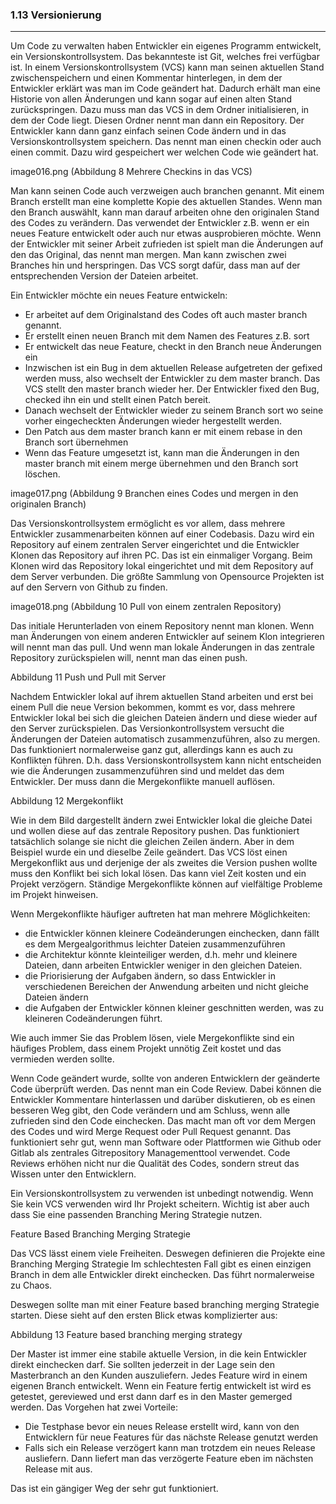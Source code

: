 ### 1.13 Versionierung
---

Um Code zu verwalten haben Entwickler ein eigenes Programm entwickelt, ein Versionskontrollsystem. Das bekannteste ist Git, welches frei verfügbar ist. In einem Versionskontrollsystem (VCS) kann man seinen aktuellen Stand zwischenspeichern und einen Kommentar hinterlegen, in dem der Entwickler erklärt was man im Code geändert hat. Dadurch erhält man eine Historie von allen Änderungen und kann sogar auf einen alten Stand zurückspringen. Dazu muss man das VCS in dem Ordner initialisieren, in dem der Code liegt. Diesen Ordner nennt man dann ein Repository. Der Entwickler kann dann ganz einfach seinen Code ändern und in das Versionskontrollsystem speichern. Das nennt man einen checkin oder auch einen commit. Dazu wird gespeichert wer welchen Code wie geändert hat.


image016.png (Abbildung 8 Mehrere Checkins in das VCS)

Man kann seinen Code auch verzweigen auch branchen genannt. Mit einem Branch erstellt man eine komplette Kopie des aktuellen Standes. Wenn man den Branch auswählt, kann man darauf arbeiten ohne den originalen Stand des Codes zu verändern. Das verwendet der Entwickler z.B. wenn er ein neues Feature entwickelt oder auch nur etwas ausprobieren möchte. Wenn der Entwickler mit seiner Arbeit zufrieden ist spielt man die Änderungen auf den das Original, das nennt man mergen. Man kann zwischen zwei Branches hin und herspringen. Das VCS sorgt dafür, dass man auf der entsprechenden Version der Dateien arbeitet. 

Ein Entwickler möchte ein neues Feature entwickeln:

- Er arbeitet auf dem Originalstand des Codes oft auch master branch genannt.
- Er erstellt einen neuen Branch mit dem Namen des Features z.B. sort
- Er entwickelt das neue Feature, checkt in den Branch neue Änderungen ein
- Inzwischen ist ein Bug in dem aktuellen Release aufgetreten der gefixed werden muss, also wechselt der Entwickler zu dem master branch. Das VCS stellt den master branch wieder her. Der Entwickler fixed den Bug, checked ihn ein und stellt einen Patch bereit. 
- Danach wechselt der Entwickler wieder zu seinem Branch sort wo seine vorher eingecheckten Änderungen wieder hergestellt werden.
- Den Patch aus dem master branch kann er mit einem rebase in den Branch sort übernehmen
- Wenn das Feature umgesetzt ist, kann man die Änderungen in den master branch mit einem merge übernehmen und den Branch sort löschen. 

image017.png (Abbildung 9 Branchen eines Codes und mergen in den originalen Branch)

Das Versionskontrollsystem ermöglicht es vor allem, dass mehrere Entwickler zusammenarbeiten können auf einer Codebasis. Dazu wird ein Repository auf einem zentralen Server eingerichtet und die Entwickler Klonen das Repository auf ihren PC. Das ist ein einmaliger Vorgang. Beim Klonen wird das Repository lokal eingerichtet und mit dem Repository auf dem Server verbunden. Die größte Sammlung von Opensource Projekten ist auf den Servern von Github zu finden.

image018.png (Abbildung 10 Pull von einem zentralen Repository)

Das initiale Herunterladen von einem Repository nennt man klonen. Wenn man Änderungen von einem anderen Entwickler auf seinem Klon integrieren will nennt man das pull. Und wenn man lokale Änderungen in das zentrale Repository zurückspielen will, nennt man das einen push.


Abbildung 11 Push und Pull mit Server

Nachdem Entwickler lokal auf ihrem aktuellen Stand arbeiten und erst bei einem Pull die neue Version bekommen, kommt es vor, dass mehrere Entwickler lokal bei sich die gleichen Dateien ändern und diese wieder auf den Server zurückspielen. Das Versionkontrollsystem versucht die Änderungen der Dateien automatisch zusammenzuführen, also zu mergen. Das funktioniert normalerweise ganz gut, allerdings kann es auch zu Konflikten führen. D.h. dass Versionskontrollsystem kann nicht entscheiden wie die Änderungen zusammenzuführen sind und meldet das dem Entwickler. Der muss dann die Mergekonflikte manuell auflösen. 

Abbildung 12 Mergekonflikt

Wie in dem Bild dargestellt ändern zwei Entwickler lokal die gleiche Datei und wollen diese auf das zentrale Repository pushen. Das funktioniert tatsächlich solange sie nicht die gleichen Zeilen ändern. Aber in dem Beispiel wurde ein und dieselbe Zeile geändert. Das VCS löst einen Mergekonflikt aus und derjenige der als zweites die Version pushen wollte muss den Konflikt bei sich lokal lösen. Das kann viel Zeit kosten und ein Projekt verzögern. Ständige Mergekonflikte können auf vielfältige Probleme im Projekt hinweisen.

Wenn Mergekonflikte häufiger auftreten hat man mehrere Möglichkeiten:

- die Entwickler können kleinere Codeänderungen einchecken, dann fällt es dem Mergealgorithmus leichter Dateien zusammenzuführen
- die Architektur könnte kleinteiliger werden, d.h. mehr und kleinere Dateien, dann arbeiten Entwickler weniger in den gleichen Dateien.
- die Priorisierung der Aufgaben ändern, so dass Entwickler in verschiedenen Bereichen der Anwendung arbeiten und nicht gleiche Dateien ändern
- die Aufgaben der Entwickler können kleiner geschnitten werden, was zu kleineren Codeänderungen führt.

Wie auch immer Sie das Problem lösen, viele Mergekonflikte sind ein häufiges Problem, dass einem Projekt unnötig Zeit kostet und das vermieden werden sollte. 

Wenn Code geändert wurde, sollte von anderen Entwicklern der geänderte Code überprüft werden. Das nennt man ein Code Review. Dabei können die Entwickler Kommentare hinterlassen und darüber diskutieren, ob es einen besseren Weg gibt, den Code verändern und am Schluss, wenn alle zufrieden sind den Code einchecken. Das macht man oft vor dem Mergen des Codes und wird Merge Request oder Pull Request genannt. Das funktioniert sehr gut, wenn man Software oder Plattformen wie Github oder Gitlab als zentrales Gitrepository Managementtool verwendet. Code Reviews erhöhen nicht nur die Qualität des Codes, sondern streut das Wissen unter den Entwicklern.

Ein Versionskontrollsystem zu verwenden ist unbedingt notwendig. Wenn Sie kein VCS verwenden wird Ihr Projekt scheitern. Wichtig ist aber auch dass Sie eine passenden Branching Mering Strategie nutzen.

Feature Based Branching Merging Strategie

Das VCS lässt einem viele Freiheiten. Deswegen definieren die Projekte eine Branching Merging Strategie Im schlechtesten Fall gibt es einen einzigen Branch in dem alle Entwickler direkt einchecken. Das führt normalerweise zu Chaos.

Deswegen sollte man mit einer Feature based branching merging Strategie starten. Diese sieht auf den ersten Blick etwas komplizierter aus: 

Abbildung 13 Feature based branching merging strategy

Der Master ist immer eine stabile aktuelle Version, in die kein Entwickler direkt einchecken darf. Sie sollten jederzeit in der Lage sein den Masterbranch an den Kunden auszuliefern. Jedes Feature wird in einem eigenen Branch entwickelt. Wenn ein Feature fertig entwickelt ist wird es getestet, gereviewed und erst dann darf es in den Master gemerged werden. Das Vorgehen hat zwei Vorteile:

- Die Testphase bevor ein neues Release erstellt wird, kann von den Entwicklern für neue Features für das nächste Release genutzt werden
- Falls sich ein Release verzögert kann man trotzdem ein neues Release ausliefern. Dann liefert man das verzögerte Feature eben im nächsten Release mit aus.

Das ist ein gängiger Weg der sehr gut funktioniert. 
